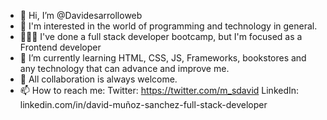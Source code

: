 - 👋 Hi, I’m @Davidesarrolloweb
- 👀 I'm interested in the world of programming and technology in general.
- 👨🏽‍💻 I've done a full stack developer bootcamp, but I'm focused as a Frontend developer
- 📖 I’m currently learning HTML, CSS, JS, Frameworks, bookstores and any technology that can advance and improve me.
- 💞️ All collaboration is always welcome.
- 📫 How to reach me: 
     Twitter: https://twitter.com/m_sdavid
     LinkedIn: linkedin.com/in/david-muñoz-sanchez-full-stack-developer

<!---
Davidesarrolloweb/Davidesarrolloweb is a ✨ special ✨ repository because I try to grow day by day, contribute to the community and enjoy this wonderful profession.
--->
